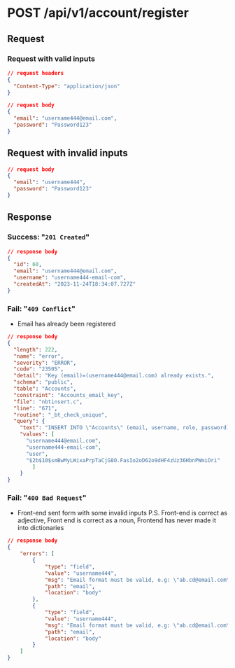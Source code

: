 # POST /api/v1/account/register

## Request

### Request with valid inputs
<!-- markdownlint-disable -->
```json
// request headers
{
  "Content-Type": "application/json"
}
```
```json
// request body
{
  "email": "username444@email.com",
  "password": "Password123"
}
```

## Request with invalid inputs
```json
// request body
{
  "email": "username444",
  "password": "Password123"	
}
```

## Response

### Success: "`201 Created`"
```json
// response body
{
  "id": 60,
  "email": "username444@email.com",
  "username": "username444-email-com",
  "createdAt": "2023-11-24T18:34:07.727Z"
}
```

### Fail: "`409 Conflict`"
- Email has already been registered
```json
// response body
{
  "length": 222,
  "name": "error",
  "severity": "ERROR",
  "code": "23505",
  "detail": "Key (email)=(username444@email.com) already exists.",
  "schema": "public",
  "table": "Accounts",
  "constraint": "Accounts_email_key",
  "file": "nbtinsert.c",
  "line": "671",
  "routine": "_bt_check_unique",
  "query": {
    "text": "INSERT INTO \"Accounts\" (email, username, role, password) VALUES($1, $2, $3, $4) RETURNING *;",
    "values": [
      "username444@email.com",
      "username444-email-com",
      "user",
      "$2b$10$smBwMyLWixaPrpTaCjG8O.FasIo2oD62o9dHF4zUz36HbnPWmiOri"
		]
	}
}
```

### Fail: "`400 Bad Request`"
<!-- textlint-disable -->
- Front-end sent form with some invalid inputs
P.S. Front-end is correct as adjective, Front end is correct as a noun, Frontend has never made it into dictionaries
<!-- textlint-enable -->
```json
// response body
{
	"errors": [
		{
			"type": "field",
			"value": "username444",
			"msg": "Email format must be valid, e.g: \"ab.cd@email.com\"",
			"path": "email",
			"location": "body"
		},
		{
			"type": "field",
			"value": "username444",
			"msg": "Email format must be valid, e.g: \"ab.cd@email.com\"",
			"path": "email",
			"location": "body"
		}
	]
}
```
<!-- markdownlint-enable -->